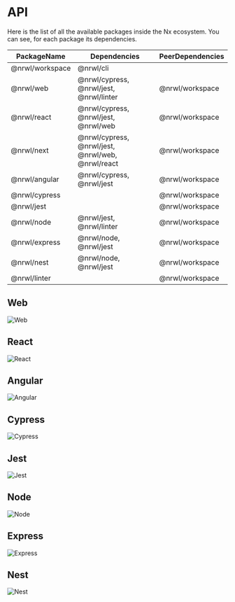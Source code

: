 # API

Here is the list of all the available packages inside the Nx ecosystem. You
can see, for each package its dependencies.

| PackageName     | Dependencies                                      | PeerDependencies |
| --------------- | ------------------------------------------------- | ---------------- |
| @nrwl/workspace | @nrwl/cli                                         |                  |
| @nrwl/web       | @nrwl/cypress, @nrwl/jest, @nrwl/linter           | @nrwl/workspace  |
| @nrwl/react     | @nrwl/cypress, @nrwl/jest, @nrwl/web              | @nrwl/workspace  |
| @nrwl/next      | @nrwl/cypress, @nrwl/jest, @nrwl/web, @nrwl/react | @nrwl/workspace  |
| @nrwl/angular   | @nrwl/cypress, @nrwl/jest                         | @nrwl/workspace  |
| @nrwl/cypress   |                                                   | @nrwl/workspace  |
| @nrwl/jest      |                                                   | @nrwl/workspace  |
| @nrwl/node      | @nrwl/jest, @nrwl/linter                          | @nrwl/workspace  |
| @nrwl/express   | @nrwl/node, @nrwl/jest                            | @nrwl/workspace  |
| @nrwl/nest      | @nrwl/node, @nrwl/jest                            | @nrwl/workspace  |
| @nrwl/linter    |                                                   | @nrwl/workspace  |

## Web

![Web](/assets/content/shared/api/web.jpg)

## React

![React](/assets/content/shared/api/react.jpg)

## Angular

![Angular](/assets/content/shared/api/angular.jpg)

## Cypress

![Cypress](/assets/content/shared/api/cypress.jpg)

## Jest

![Jest](/assets/content/shared/api/jest.jpg)

## Node

![Node](/assets/content/shared/api/node.jpg)

## Express

![Express](/assets/content/shared/api/express.jpg)

## Nest

![Nest](/assets/content/shared/api/nest.jpg)
